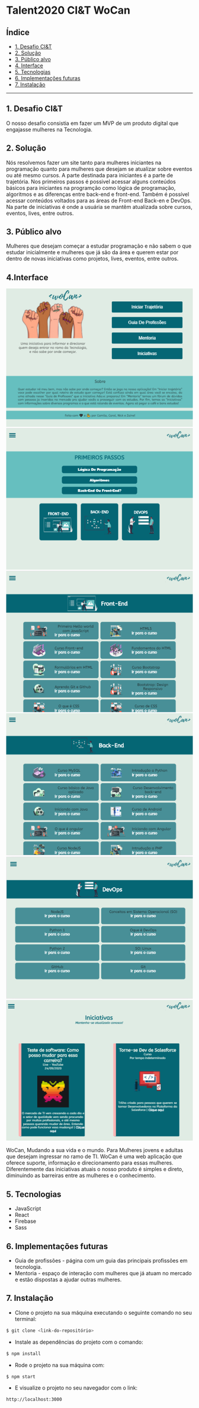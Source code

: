 # Talent2020 CI&T WoCan

## Índice

* [1. Desafio CI&T](#1-Desafio-CI&T)
* [2. Solução](#2-Solução)
* [3. Público alvo](#3-Público-alvo)
* [4. Interface](#4-Interface)
* [5. Tecnologias](#5-Tecnologias)
* [6. Implementações futuras](#5-Implementações-futuras)
* [7. Instalação](#5-Instalação)

***

## 1. Desafio CI&T
O nosso desafio consistia em fazer um MVP de um produto digital que engajasse mulheres na Tecnologia.

## 2. Solução
Nós resolvemos fazer um site tanto para mulheres iniciantes na programação quanto para mulheres que desejam se atualizar sobre eventos ou até mesmo cursos. A parte destinada para iniciantes é a parte de trajetória. Nos primeiros passos é possivel acessar alguns conteúdos básicos para iniciantes na programção como lógica de programação, algoritmos e as diferenças entre back-end e front-end. Também é possível acessar conteúdos voltados para as áreas de Front-end Back-en e DevOps. Na parte de iniciativas é onde a usuária se mantêm atualizada sobre cursos, eventos, lives, entre outros.

## 3. Público alvo
Mulheres que desejam começar a estudar programação e não sabem o que estudar inicialmente e mulheres que já são da área e querem estar por dentro de novas iniciativas como projetos, lives, eventos, entre outros.

## 4.Interface
![](./src/Imagens-Readme/home.png)
![](./src/Imagens-Readme/trajetoria.png)
![](./src/Imagens-Readme/front.png)
![](./src/Imagens-Readme/back.png)
![](./src/Imagens-Readme/devops.png)
![](./src/Imagens-Readme/iniciativas.png)

WoCan, Mudando a sua vida e o mundo.
Para Mulheres jovens e adultas que desejam ingressar no ramo de TI.
WoCan é uma web aplicação que oferece suporte, informação e direcionamento para essas mulheres.
Diferentemente das iniciativas atuais o nosso produto é simples e direto, diminuindo as barreiras entre as mulheres e o conhecimento.

## 5. Tecnologias
* JavaScript
* React 
* Firebase
* Sass

## 6. Implementações futuras
* Guia de profissões - página com um guia das principais profissões em tecnologia.
* Mentoria - espaço de interação com mulheres que já atuam no mercado e estão dispostas a ajudar outras mulheres.

## 7. Instalação
- Clone o projeto na sua máquina executando o seguinte comando no seu terminal:
```sh
$ git clone <link-do-repositório>
```
- Instale as dependências do projeto com o comando:
```sh
$ npm install
```
- Rode o projeto na sua máquina com:
```sh
$ npm start
```
- E visualize o projeto no seu navegador com o link:
```sh
http://localhost:3000
```
